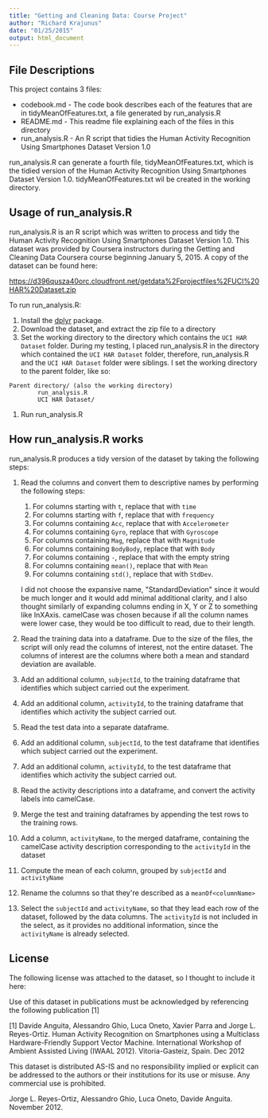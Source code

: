 ```yaml
---
title: "Getting and Cleaning Data: Course Project"
author: "Richard Krajunus"
date: "01/25/2015"
output: html_document
---
```

## File Descriptions
This project contains 3 files:

* codebook.md - The code book describes each of the features that are in 
tidyMeanOfFeatures.txt, a file generated by run_analysis.R
* README.md - This readme file explaining each of the files in this directory
* run_analysis.R - An R script that tidies the Human Activity Recognition Using
Smartphones Dataset Version 1.0

run_analysis.R can generate a fourth file, tidyMeanOfFeatures.txt, which is the tidied version of the Human Activity Recognition Using Smartphones Dataset Version 1.0.  tidyMeanOfFeatures.txt wil be created in the working directory.

## Usage of run_analysis.R

run_analysis.R is an R script which was written to process and tidy the Human
Activity Recognition Using Smartphones Dataset Version 1.0.  This dataset was provided by Coursera instructors during the Getting and Cleaning Data Coursera course beginning January 5, 2015.  A copy of the dataset can be found here:

https://d396qusza40orc.cloudfront.net/getdata%2Fprojectfiles%2FUCI%20HAR%20Dataset.zip

To run run_analysis.R:

1. Install the [dplyr](http://cran.r-project.org/web/packages/dplyr/index.html) package.
1. Download the dataset, and extract the zip file to a directory
1. Set the working directory to the directory which contains the `UCI HAR Dataset` folder. During my testing, I placed run_analysis.R in the directory which contained the `UCI HAR Dataset` folder, therefore, run_analysis.R and the `UCI HAR Dataset` folder were siblings.  I set the working directory to the parent folder, like so:
```
Parent directory/ (also the working directory)
        run_analysis.R
        UCI HAR Dataset/
```
1. Run run_analysis.R

## How run_analysis.R works

run_analysis.R produces a tidy version of the dataset by taking the following steps:

1. Read the columns and convert them to descriptive names by performing the following steps:
    1. For columns starting with `t`, replace that with `time`
    1. For columns starting with `f`, replace that with `frequency`
    1. For columns containing `Acc`, replace that with `Accelerometer`
    1. For columns containing `Gyro`, replace that with `Gyroscope`
    1. For columns containing `Mag`, replace that with `Magnitude`
    1. For columns containing `BodyBody`, replace that with `Body`
    1. For columns containing `-`, replace that with the empty string
    1. For columns containing `mean()`, replace that with `Mean`
    1. For columns containing `std()`, replace that with `StdDev`.
    
    I did not choose the expansive name, "StandardDeviation" since it would be much longer and it would add minimal additional clarity, and I also thought similarly of expanding columns ending in X, Y or Z to something like InXAxis.  camelCase was chosen because if all the column names were lower case, they would be too difficult to read, due to their length.

1. Read the training data into a dataframe.  Due to the size of the files, the script will only read the columns of interest, not the entire dataset.  The columns of interest are the columns where both a mean and standard deviation are available.
1. Add an additional column, `subjectId`, to the training dataframe that identifies which subject carried out the experiment.
1. Add an additional column, `activityId`, to the training dataframe that identifies which activity the subject carried out.
1. Read the test data into a separate dataframe.
1. Add an additional column, `subjectId`, to the test dataframe that identifies which subject carried out the experiment.
1. Add an additional column, `activityId`, to the test dataframe that identifies which activity the subject carried out.
1. Read the activity descriptions into a dataframe, and convert the activity labels into camelCase.
1. Merge the test and training dataframes by appending the test rows to the training rows.
1. Add a column, `activityName`, to the merged dataframe, containing the camelCase activity description corresponding to the `activityId` in the dataset
1. Compute the mean of each column, grouped by `subjectId` and `activityName`
1. Rename the columns so that they're described as a `meanOf<columnName>`
1. Select the `subjectId` and `activityName`, so that they lead each row of the dataset, followed by the data columns.  The `activityId` is not included in the select, as it provides no additional information, since the `activityName` is already selected.

## License
The following license was attached to the dataset, so I thought to include it
here:

Use of this dataset in publications must be acknowledged by referencing the following publication [1] 

[1] Davide Anguita, Alessandro Ghio, Luca Oneto, Xavier Parra and Jorge L. Reyes-Ortiz. Human Activity Recognition on Smartphones using a Multiclass Hardware-Friendly Support Vector Machine. International Workshop of Ambient Assisted Living (IWAAL 2012). Vitoria-Gasteiz, Spain. Dec 2012

This dataset is distributed AS-IS and no responsibility implied or explicit can be addressed to the authors or their institutions for its use or misuse. Any commercial use is prohibited.

Jorge L. Reyes-Ortiz, Alessandro Ghio, Luca Oneto, Davide Anguita. November 2012.
